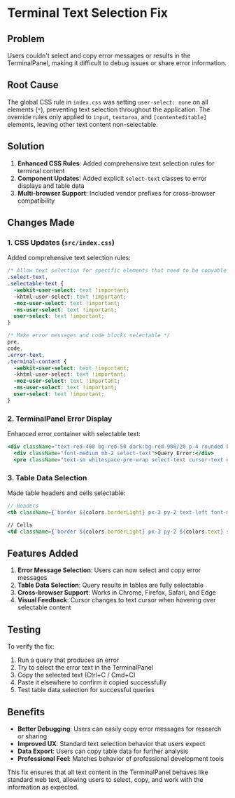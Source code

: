 # Terminal Text Selection Fix

## Problem

Users couldn't select and copy error messages or results in the TerminalPanel, making it difficult to debug issues or share error information.

## Root Cause

The global CSS rule in `index.css` was setting `user-select: none` on all elements (`*`), preventing text selection throughout the application. The override rules only applied to `input`, `textarea`, and `[contenteditable]` elements, leaving other text content non-selectable.

## Solution

1. **Enhanced CSS Rules**: Added comprehensive text selection rules for terminal content
2. **Component Updates**: Added explicit `select-text` classes to error displays and table data
3. **Multi-browser Support**: Included vendor prefixes for cross-browser compatibility

## Changes Made

### 1. CSS Updates (`src/index.css`)

Added comprehensive text selection rules:

```css
/* Allow text selection for specific elements that need to be copyable */
.select-text,
.selectable-text {
  -webkit-user-select: text !important;
  -khtml-user-select: text !important;
  -moz-user-select: text !important;
  -ms-user-select: text !important;
  user-select: text !important;
}

/* Make error messages and code blocks selectable */
pre,
code,
.error-text,
.terminal-content {
  -webkit-user-select: text !important;
  -khtml-user-select: text !important;
  -moz-user-select: text !important;
  -ms-user-select: text !important;
  user-select: text !important;
}
```

### 2. TerminalPanel Error Display

Enhanced error container with selectable text:

```jsx
<div className="text-red-400 bg-red-50 dark:bg-red-900/20 p-4 rounded border border-red-200 dark:border-red-800 select-text error-text">
  <div className="font-medium mb-2 select-text">Query Error:</div>
  <pre className="text-sm whitespace-pre-wrap select-text cursor-text error-text" style={{ userSelect: 'text', WebkitUserSelect: 'text' }}>
```

### 3. Table Data Selection

Made table headers and cells selectable:

```jsx
// Headers
<th className={`border ${colors.borderLight} px-3 py-2 text-left font-medium ${colors.text} bg-gray-100 dark:bg-gray-700 select-text`}>

// Cells
<td className={`border ${colors.borderLight} px-3 py-2 ${colors.text} select-text`}>
```

## Features Added

1. **Error Message Selection**: Users can now select and copy error messages
2. **Table Data Selection**: Query results in tables are fully selectable
3. **Cross-browser Support**: Works in Chrome, Firefox, Safari, and Edge
4. **Visual Feedback**: Cursor changes to text cursor when hovering over selectable content

## Testing

To verify the fix:

1. Run a query that produces an error
2. Try to select the error text in the TerminalPanel
3. Copy the selected text (Ctrl+C / Cmd+C)
4. Paste it elsewhere to confirm it copied successfully
5. Test table data selection for successful queries

## Benefits

- **Better Debugging**: Users can easily copy error messages for research or sharing
- **Improved UX**: Standard text selection behavior that users expect
- **Data Export**: Users can copy table data for further analysis
- **Professional Feel**: Matches behavior of professional development tools

This fix ensures that all text content in the TerminalPanel behaves like standard web text, allowing users to select, copy, and work with the information as expected.
